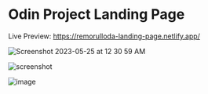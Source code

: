 # Odin Project Landing Page

Live Preview: https://remorulloda-landing-page.netlify.app/

![Screenshot 2023-05-25 at 12 30 59 AM](https://github.com/remosrulloda/landing-page/assets/50937757/4f8b86ec-54ba-4eae-aa06-de6298a51d70)

![screenshot](https://github.com/remosrulloda/landing-page/assets/50937757/bab4b6bd-e6c5-4fac-9c4f-b21dc715303d)

![image](https://github.com/remosrulloda/landing-page/assets/50937757/6b1e981f-c421-4a45-886e-89588a57336a)

